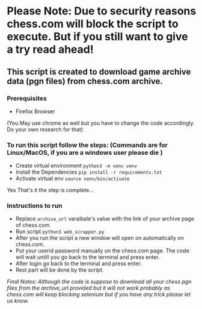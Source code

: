 # Please Note: Due to security reasons chess.com will block the script to execute. But if you still want to give a try read ahead!
## This script is created to download game archive data (pgn files) from chess.com archive.

### Prerequisites
- Firefox Browser

(You May use chrome as well but you have to change the code accordingly. Do your own research for that) 

### To run this script follow the steps: (Commands are for Linux/MacOS, if you are a windows user please die )
- Create virtual environment
  `python3 -m venv venv`
- Install the Dependencies
  `pip install -r requirements.txt`
- Activate virtual env
  `source venv/bin/activate`
  
Yes That's it the step is complete...

### Instructions to run
- Replace `archive_url` varaibale's value with the link of your archive page of chess.com
- Run script `python3 web_scrapper.py`
- After you run the script a new window will open on automatically on chess.com.  
- Put your userid password manually on the chess.com page. The code will wait untill you go back to the terminal and press enter.
- After login go back to the terminal and press enter.
- Rest part will be done by the script.

*Final Notes: Although the code is suppose to download all your chess pgn files from the
   archive_url provided but it will not work probably as chess.com will keep blocking selenium but if you have any trick please let us know.*
